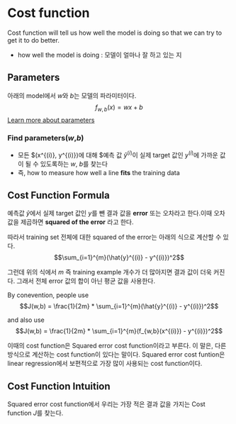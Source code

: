 # Cost function
Cost function will tell us how well the model is doing so that we can try to get it to do better. 
- how well the model is doing : 모델이 얼마나 잘 하고 있는 지

## Parameters
아래의 model에서 $w$와 $b$는 모델의 파라미터이다. 
$$f_{w,b}(x) = wx + b$$
[Learn more about parameters](https://github.com/jeon-yewon/Machine-Learning-Specialization/blob/main/course1/week1-introduction-to-machine-learning/a01-paramter-and-variable.md)

### Find parameters($w$,$b$)
- 모든 $(x^{(i)}, y^{(i)})에 대해 $예측 값 $\hat{y}^{(i)}$이 실제 target 값인 $y^(i)$에 가까운 값이 될 수 있도록하는 $w$, $b$를 찾는다
- 즉, how to measure how well a line __fits__ the training data

## Cost Function Formula
예측값 $\hat{y}$에서 실제 target 값인 $y$를 뺀 결과 값을 __error__ 또는 오차라고 한다.이때 오차 값을 제곱하면 __squared of the error__ 라고 한다.

따라서 training set 전체에 대한 squared of the error는 아래의 식으로 계산할 수 있다.
$$\sum_{i=1}^{m}(\hat{y}^{(i)} - y^{(i)})^2$$

그런데 위의 식에서 $m$ 즉 training example 개수가 더 많아지면 결과 값이 더욱 커진다. 그래서 전체 error 값의 합이 아닌 평균 값을 사용한다.

By conevention, people use
$$J(w,b) = \frac{1}{2m} * \sum_{i=1}^{m}(\hat{y}^{(i)} - y^{(i)})^2$$

and also use
$$J(w,b) = \frac{1}{2m} * \sum_{i=1}^{m}(f_{w,b}(x^{(i)}) - y^{(i)})^2$$

이때의 cost function은 Squared error cost function이라고 부른다. 이 말은, 다른 방식으로 계산하는 cost function이 있다는 말이다. Squared error cost funtion은 linear regression에서 보편적으로 가장 많이 사용되는 cost function이다. 

## Cost Function Intuition
Squared error cost function에서 우리는 가장 적은 결과 값을 가지는 Cost function $J$를 찾는다.